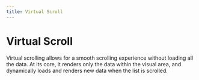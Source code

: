 ```yaml
---
title: Virtual Scroll 
---
```


# Virtual Scroll 

<div>Virtual scrolling allows for a smooth scrolling experience without loading all the data. At its core, it renders only the data within the visual area, and dynamically loads and renders new data when the list is scrolled.</div>